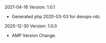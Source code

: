 2021-04-16 Version: 1.0.1
- Generated php 2020-03-03 for devops-rdc.

2020-12-30 Version: 1.0.0
- AMP Version Change.

